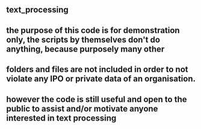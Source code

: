 ## text_processing
## the purpose of this code is for demonstration only, the scripts by themselves don't do anything, because purposely many other
## folders and files are not included in order to not violate any IPO or private data of an organisation.
## however the code is still useful and open to the public to assist and/or motivate anyone interested in text processing  
